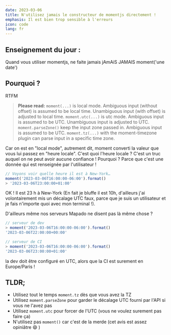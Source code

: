 ```yaml
---
date: 2023-03-06
title: N'utilisez jamais le constructeur de momentjs directement !
emphasis: Il est bien trop sensible à l'erreurs
icon: code
lang: fr
---
```


## Enseignement du jour :

Quand vous utiliser momentjs, ne faite jamais jAmAiS JAMAIS moment('une date')

## Pourquoi ?

RTFM

> **Please read:**
> `moment(...)` is local mode. Ambiguous input (without offset) is assumed to be local time. Unambiguous input (with offset) is adjusted to local time.
> `moment.utc(...)` is utc mode. Ambiguous input is assumed to be UTC. Unambiguous input is adjusted to UTC.
> `moment.parseZone()` keep the input zone passed in. Ambiguous input is assumed to be UTC.
> `moment.tz(...)` with the moment-timezone plugin can parse input in a specific time zone.

Car on est en "local mode", autrement dit, moment converti la valeur que vous lui passez en "heure locale". C'est quoi l'heure locale ? C'est un truc auquel on ne peut avoir aucune confiance ! Pourquoi ? Parce que c'est une donnée qui est renseignée par l'utilisateur !

```js
// Voyons voir quelle heure il est à New-York…
moment('2023-03-06T16:00:00-06:00').format()
> '2023-03-06T23:00:00+01:00'
```

OK ! Il est 23 h à New-York (En fait je bluffe il est 10h, d'ailleurs j'ai volontairement mis un décalage UTC faux, parce que je suis un utilisateur et je fais n'importe quoi avec mon terminal !).

D'ailleurs même nos serveurs Mapado ne disent pas là même chose ?

```js
// serveur de dev
> moment('2023-03-06T16:00:00-06:00').format()
'2023-03-06T22:00:00+00:00'

// serveur de CI  
> moment('2023-03-06T16:00:00-06:00').format()
'2023-03-06T23:00:00+01:00'
```

 la dev doit être configuré en UTC, alors que la CI est surement en Europe/Paris !

## TLDR;

- Utilisez tout le temps `moment.tz` dès que vous avez la TZ
- Utilisez `moment.parseZone` pour garder le décalage UTC fourni par l'API si vous ne l'avez pas
- Utilisez `moment.utc` pour forcer de l'UTC (vous ne voulez surement pas faire ça)
- N'utilisez pas `moment()` car c'est de la merde (cet avis est assez opiniâtre 😄 )
